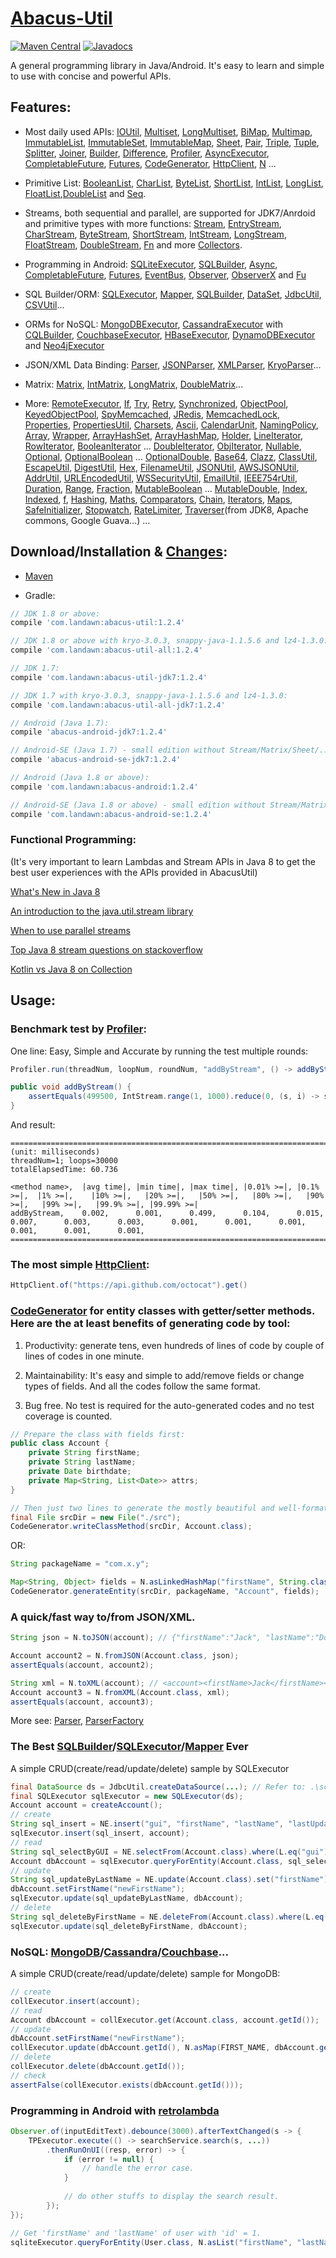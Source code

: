 # [Abacus-Util](http://www.landawn.com)

[![Maven Central](https://img.shields.io/maven-central/v/com.landawn/abacus-util.svg)](https://maven-badges.herokuapp.com/maven-central/com.landawn/abacus-util/)
[![Javadocs](https://www.javadoc.io/badge/com.landawn/abacus-util.svg)](https://www.javadoc.io/doc/com.landawn/abacus-util)

A general programming library in Java/Android. It's easy to learn and simple to use with concise and powerful APIs.

## Features:

* Most daily used APIs: [IOUtil][], [Multiset][], [LongMultiset][], [BiMap][], [Multimap][], [ImmutableList][], [ImmutableSet][], [ImmutableMap][], [Sheet][], [Pair][], [Triple][], [Tuple][], [Splitter][], [Joiner][], [Builder][], [Difference][], [Profiler][], [AsyncExecutor][], [CompletableFuture][], [Futures][], [CodeGenerator][], [HttpClient][], [N][] ...

* Primitive List: [BooleanList][], [CharList][], [ByteList][], [ShortList][], [IntList][], [LongList][], [FloatList][],[DoubleList][] and [Seq][].

* Streams, both sequential and parallel, are supported for JDK7/Anrdoid and primitive types with more functions: [Stream][], [EntryStream][], [CharStream][], [ByteStream][], [ShortStream][], [IntStream][], [LongStream][], [FloatStream][], [DoubleStream][], [Fn][] and more [Collectors][].

* Programming in Android: [SQLiteExecutor][], [SQLBuilder][], [Async][], [CompletableFuture][CompletableFuture_Android], [Futures][Futures_Android], [EventBus][], [Observer][], [ObserverX][] and [Fu][]

* SQL Builder/ORM: [SQLExecutor][], [Mapper](https://static.javadoc.io/com.landawn/abacus-util/1.2.4/com/landawn/abacus/util/SQLExecutor.Mapper.html), [SQLBuilder][], [DataSet][], [JdbcUtil][], [CSVUtil][]...

* ORMs for NoSQL: [MongoDBExecutor][], [CassandraExecutor][] with [CQLBuilder][], [CouchbaseExecutor][], [HBaseExecutor][], [DynamoDBExecutor][] and [Neo4jExecutor][]

* JSON/XML Data Binding: [Parser][], [JSONParser][], [XMLParser][], [KryoParser][]...

* Matrix: [Matrix][], [IntMatrix][], [LongMatrix][], [DoubleMatrix][]...

* More: [RemoteExecutor](https://static.javadoc.io/com.landawn/abacus-util/1.2.4/com/landawn/abacus/util/RemoteExecutor.html),
[If](https://static.javadoc.io/com.landawn/abacus-util/1.2.4/com/landawn/abacus/util/If.html),
[Try](https://static.javadoc.io/com.landawn/abacus-util/1.2.4/com/landawn/abacus/util/Try.html),
[Retry](https://static.javadoc.io/com.landawn/abacus-util/1.2.4/com/landawn/abacus/util/Retry.html),
[Synchronized](https://static.javadoc.io/com.landawn/abacus-util/1.2.4/com/landawn/abacus/util/Synchronized.html),
[ObjectPool](https://static.javadoc.io/com.landawn/abacus-util/1.2.4/com/landawn/abacus/pool/ObjectPool.html),
[KeyedObjectPool](https://static.javadoc.io/com.landawn/abacus-util/1.2.4/com/landawn/abacus/pool/KeyedObjectPool.html),
[SpyMemcached](https://static.javadoc.io/com.landawn/abacus-util/1.2.4/com/landawn/abacus/cache/SpyMemcached.html),
[JRedis](https://static.javadoc.io/com.landawn/abacus-util/1.2.4/com/landawn/abacus/cache/JRedis.html),
[MemcachedLock](https://static.javadoc.io/com.landawn/abacus-util/1.2.4/com/landawn/abacus/util/MemcachedLock.html),
[Properties](https://static.javadoc.io/com.landawn/abacus-util/1.2.4/com/landawn/abacus/util/Properties.html),
[PropertiesUtil](https://static.javadoc.io/com.landawn/abacus-util/1.2.4/com/landawn/abacus/util/PropertiesUtil.html),
[Charsets](https://static.javadoc.io/com.landawn/abacus-util/1.2.4/com/landawn/abacus/util/Charsets.html),
[Ascii](https://static.javadoc.io/com.landawn/abacus-util/1.2.4/com/landawn/abacus/util/Ascii.html),
[CalendarUnit](https://static.javadoc.io/com.landawn/abacus-util/1.2.4/com/landawn/abacus/util/CalendarUnit.html),
[NamingPolicy](https://static.javadoc.io/com.landawn/abacus-util/1.2.4/com/landawn/abacus/util/NamingPolicy.html),
[Array](https://static.javadoc.io/com.landawn/abacus-util/1.2.4/com/landawn/abacus/util/Array.html),
[Wrapper](https://static.javadoc.io/com.landawn/abacus-util/1.2.4/com/landawn/abacus/util/Wrapper.html),
[ArrayHashSet](https://static.javadoc.io/com.landawn/abacus-util/1.2.4/com/landawn/abacus/util/ArrayHashSet.html),
[ArrayHashMap](https://static.javadoc.io/com.landawn/abacus-util/1.2.4/com/landawn/abacus/util/ArrayHashMap.html),
[Holder](https://static.javadoc.io/com.landawn/abacus-util/1.2.4/com/landawn/abacus/util/Holder.html),
[LineIterator](https://static.javadoc.io/com.landawn/abacus-util/1.2.4/com/landawn/abacus/util/LineIterator.html),
[RowIterator](https://static.javadoc.io/com.landawn/abacus-util/1.2.4/com/landawn/abacus/util/RowIterator.html),
[BooleanIterator](https://static.javadoc.io/com.landawn/abacus-util/1.2.4/com/landawn/abacus/util/BooleanIterator.html)
...
[DoubleIterator](https://static.javadoc.io/com.landawn/abacus-util/1.2.4/com/landawn/abacus/util/DoubleIterator.html),
[ObjIterator](https://static.javadoc.io/com.landawn/abacus-util/1.2.4/com/landawn/abacus/util/ObjIterator.html),
[Nullable](https://static.javadoc.io/com.landawn/abacus-util/1.2.4/com/landawn/abacus/util/Nullable.html),
[Optional](https://static.javadoc.io/com.landawn/abacus-util/1.2.4/com/landawn/abacus/util/Optional.html),
[OptionalBoolean](https://static.javadoc.io/com.landawn/abacus-util/1.2.4/com/landawn/abacus/util/OptionalBoolean.html)
...
[OptionalDouble](https://static.javadoc.io/com.landawn/abacus-util/1.2.4/com/landawn/abacus/util/OptionalDouble.html),
[Base64](https://static.javadoc.io/com.landawn/abacus-util/1.2.4/com/landawn/abacus/util/Base64.html),
[Clazz](https://static.javadoc.io/com.landawn/abacus-util/1.2.4/com/landawn/abacus/util/Clazz.html),
[ClassUtil](https://static.javadoc.io/com.landawn/abacus-util/1.2.4/com/landawn/abacus/util/ClassUtil.html),
[EscapeUtil](https://static.javadoc.io/com.landawn/abacus-util/1.2.4/com/landawn/abacus/util/EscapeUtil.html),
[DigestUtil](https://static.javadoc.io/com.landawn/abacus-util/1.2.4/com/landawn/abacus/util/DigestUtil.html),
[Hex](https://static.javadoc.io/com.landawn/abacus-util/1.2.4/com/landawn/abacus/util/Hex.html),
[FilenameUtil](https://static.javadoc.io/com.landawn/abacus-util/1.2.4/com/landawn/abacus/util/FilenameUtil.html),
[JSONUtil](https://static.javadoc.io/com.landawn/abacus-util/1.2.4/com/landawn/abacus/util/JSONUtil.html),
[AWSJSONUtil](https://static.javadoc.io/com.landawn/abacus-util/1.2.4/com/landawn/abacus/util/AWSJSONUtil.html),
[AddrUtil](https://static.javadoc.io/com.landawn/abacus-util/1.2.4/com/landawn/abacus/util/AddrUtil.html),
[URLEncodedUtil](https://static.javadoc.io/com.landawn/abacus-util/1.2.4/com/landawn/abacus/util/URLEncodedUtil.html),
[WSSecurityUtil](https://static.javadoc.io/com.landawn/abacus-util/1.2.4/com/landawn/abacus/util/WSSecurityUtil.html),
[EmailUtil](https://static.javadoc.io/com.landawn/abacus-util/1.2.4/com/landawn/abacus/util/EmailUtil.html),
[IEEE754rUtil](https://static.javadoc.io/com.landawn/abacus-util/1.2.4/com/landawn/abacus/util/IEEE754rUtil.html),
[Duration](https://static.javadoc.io/com.landawn/abacus-util/1.2.4/com/landawn/abacus/util/Duration.html),
[Range](https://static.javadoc.io/com.landawn/abacus-util/1.2.4/com/landawn/abacus/util/Range.html),
[Fraction](https://static.javadoc.io/com.landawn/abacus-util/1.2.4/com/landawn/abacus/util/Fraction.html),
[MutableBoolean](https://static.javadoc.io/com.landawn/abacus-util/1.2.4/com/landawn/abacus/util/MutableBoolean.html)
...
[MutableDouble](https://static.javadoc.io/com.landawn/abacus-util/1.2.4/com/landawn/abacus/util/MutableDouble.html),
[Index](https://static.javadoc.io/com.landawn/abacus-util/1.2.4/com/landawn/abacus/util/Index.html),
[Indexed](https://static.javadoc.io/com.landawn/abacus-util/1.2.4/com/landawn/abacus/util/Indexed.html),
[f](https://static.javadoc.io/com.landawn/abacus-util/1.2.4/com/landawn/abacus/util/f.html),
[Hashing](https://static.javadoc.io/com.landawn/abacus-util/1.2.4/com/landawn/abacus/hash/Hashing.html),
[Maths](https://static.javadoc.io/com.landawn/abacus-util/1.2.4/com/landawn/abacus/util/Maths.html),
[Comparators](https://static.javadoc.io/com.landawn/abacus-util/1.2.4/com/landawn/abacus/util/Comparators.html),
[Chain](https://static.javadoc.io/com.landawn/abacus-util/1.2.4/com/landawn/abacus/util/Chain.html),
[Iterators](https://static.javadoc.io/com.landawn/abacus-util/1.2.4/com/landawn/abacus/util/Iterators.html),
[Maps](https://static.javadoc.io/com.landawn/abacus-util/1.2.4/com/landawn/abacus/util/Maps.html),
[SafeInitializer](https://static.javadoc.io/com.landawn/abacus-util/1.2.4/com/landawn/abacus/util/SafeInitializer.html),
[Stopwatch](https://static.javadoc.io/com.landawn/abacus-util/1.2.4/com/landawn/abacus/util/Stopwatch.html),
[RateLimiter](https://static.javadoc.io/com.landawn/abacus-util/1.2.4/com/landawn/abacus/util/RateLimiter.html),
[Traverser](https://static.javadoc.io/com.landawn/abacus-util/1.2.4/com/landawn/abacus/util/Traverser.html)(from JDK8, Apache commons, Google Guava...) ...


## Download/Installation & [Changes](https://github.com/landawn/AbacusUtil/blob/master/CHANGES.md):

* [Maven](http://search.maven.org/#search%7Cga%7C1%7Cg%3A%22com.landawn%22)

* Gradle:
```gradle
// JDK 1.8 or above:
compile 'com.landawn:abacus-util:1.2.4'

// JDK 1.8 or above with kryo-3.0.3, snappy-java-1.1.5.6 and lz4-1.3.0:
compile 'com.landawn:abacus-util-all:1.2.4'

// JDK 1.7:
compile 'com.landawn:abacus-util-jdk7:1.2.4'

// JDK 1.7 with kryo-3.0.3, snappy-java-1.1.5.6 and lz4-1.3.0:
compile 'com.landawn:abacus-util-all-jdk7:1.2.4'

// Android (Java 1.7):
compile 'abacus-android-jdk7:1.2.4'

// Android-SE (Java 1.7) - small edition without Stream/Matrix/Sheet/...:
compile 'abacus-android-se-jdk7:1.2.4'

// Android (Java 1.8 or above):
compile 'com.landawn:abacus-android:1.2.4'

// Android-SE (Java 1.8 or above) - small edition without Stream/Matrix/Sheet/...:
compile 'com.landawn:abacus-android-se:1.2.4'
```
### Functional Programming:
(It's very important to learn Lambdas and Stream APIs in Java 8 to get the best user experiences with the APIs provided in AbacusUtil)

[What's New in Java 8](https://leanpub.com/whatsnewinjava8/read)

[An introduction to the java.util.stream library](https://www.ibm.com/developerworks/library/j-java-streams-1-brian-goetz/index.html)

[When to use parallel streams](http://gee.cs.oswego.edu/dl/html/StreamParallelGuidance.html)

[Top Java 8 stream questions on stackoverflow](./Top_java_8_stream_questions_so.md)

[Kotlin vs Java 8 on Collection](./Java_Kotlin.md)


## Usage:

### Benchmark test by [Profiler][]:

One line: Easy, Simple and Accurate by running the test multiple rounds:
```java
Profiler.run(threadNum, loopNum, roundNum, "addByStream", () -> addByStream()).printResult();

public void addByStream() {
    assertEquals(499500, IntStream.range(1, 1000).reduce(0, (s, i) -> s += i));
}

```
And result:
```
========================================================================================================================
(unit: milliseconds)
threadNum=1; loops=30000
totalElapsedTime: 60.736

<method name>,  |avg time|, |min time|, |max time|, |0.01% >=|, |0.1% >=|,  |1% >=|,    |10% >=|,   |20% >=|,   |50% >=|,   |80% >=|,   |90% >=|,   |99% >=|,   |99.9% >=|, |99.99% >=|
addByStream,    0.002,      0.001,      0.499,      0.104,      0.015,      0.007,      0.003,      0.003,      0.001,      0.001,      0.001,      0.001,      0.001,      0.001,      
========================================================================================================================
```
### The most simple [HttpClient][]:

```java
HttpClient.of("https://api.github.com/octocat").get()
```

### [CodeGenerator](https://static.javadoc.io/com.landawn/abacus-util/1.2.4/com/landawn/abacus/util/CodeGenerator.html) for entity classes with getter/setter methods. Here are the at least benefits of generating code by tool:

1. Productivity: generate tens, even hundreds of lines of code by couple of lines of codes in one minute.

2. Maintainability: It's easy and simple to add/remove fields or change types of fields. And all the codes follow the same format.

3. Bug free. No test is required for the auto-generated codes and no test coverage is counted. 

```java
// Prepare the class with fields first:
public class Account {
    private String firstName;
    private String lastName;
    private Date birthdate;
    private Map<String, List<Date>> attrs;
}

// Then just two lines to generate the mostly beautiful and well-formatted entity class:
final File srcDir = new File("./src");
CodeGenerator.writeClassMethod(srcDir, Account.class);
```
OR:

```java
String packageName = "com.x.y";

Map<String, Object> fields = N.asLinkedHashMap("firstName", String.class, "lastName", String.class, "birthdate", Date.class, "attrs", "Map<String, List<java.sql.Date>>");
CodeGenerator.generateEntity(srcDir, packageName, "Account", fields);
```

### A quick/fast way to/from JSON/XML.
```java
String json = N.toJSON(account); // {"firstName":"Jack", "lastName":"Do", "birthDate":1495815803177}

Account account2 = N.fromJSON(Account.class, json);
assertEquals(account, account2);

String xml = N.toXML(account); // <account><firstName>Jack</firstName><lastName>Do</lastName><birthDate>1495815803177</birthDate></account>
Account account3 = N.fromXML(Account.class, xml);
assertEquals(account, account3);
```

More see: [Parser](https://static.javadoc.io/com.landawn/abacus-util/1.2.4/com/landawn/abacus/parser/Parser.html), [ParserFactory](https://static.javadoc.io/com.landawn/abacus-util/1.2.4/com/landawn/abacus/parser/ParserFactory.html)

### The Best [SQLBuilder][]/[SQLExecutor][]/[Mapper] Ever
A simple CRUD(create/read/update/delete) sample by SQLExecutor

```java
final DataSource ds = JdbcUtil.createDataSource(...); // Refer to: .\schema\DataSource.xsd
final SQLExecutor sqlExecutor = new SQLExecutor(ds);
Account account = createAccount();
// create
String sql_insert = NE.insert("gui", "firstName", "lastName", "lastUpdateTime").into(Account.class).sql();
sqlExecutor.insert(sql_insert, account);
// read
String sql_selectByGUI = NE.selectFrom(Account.class).where(L.eq("gui")).sql();
Account dbAccount = sqlExecutor.queryForEntity(Account.class, sql_selectByGUI, account);
// update
String sql_updateByLastName = NE.update(Account.class).set("firstName").where(L.eq("lastName")).sql();
dbAccount.setFirstName("newFirstName");
sqlExecutor.update(sql_updateByLastName, dbAccount);
// delete
String sql_deleteByFirstName = NE.deleteFrom(Account.class).where(L.eq("firstName)).sql();
sqlExecutor.update(sql_deleteByFirstName, dbAccount);
```

### NoSQL: [MongoDB][MongoDBExecutor]/[Cassandra][CassandraExecutor]/[Couchbase][CouchbaseExecutor]...
A simple CRUD(create/read/update/delete) sample for MongoDB:
```java
// create
collExecutor.insert(account);
// read
Account dbAccount = collExecutor.get(Account.class, account.getId());
// update
dbAccount.setFirstName("newFirstName");
collExecutor.update(dbAccount.getId(), N.asMap(FIRST_NAME, dbAccount.getFirstName()));
// delete
collExecutor.delete(dbAccount.getId());
// check
assertFalse(collExecutor.exists(dbAccount.getId()));
```

### Programming in Android with [retrolambda](https://github.com/orfjackal/retrolambda)

```java
Observer.of(inputEditText).debounce(3000).afterTextChanged(s -> {
    TPExecutor.execute(() -> searchService.search(s, ...))
        .thenRunOnUI((resp, error) -> {
            if (error != null) {
                // handle the error case.
            }
            
            // do other stuffs to display the search result.            
        });
});

// Get 'firstName' and 'lastName' of user with 'id' = 1.             
sqliteExecutor.queryForEntity(User.class, N.asList("firstName", "lastName"), eq("id", 1));
```

[IOUtil]: https://static.javadoc.io/com.landawn/abacus-util/1.2.4/com/landawn/abacus/util/IOUtil.html
[Multiset]: https://static.javadoc.io/com.landawn/abacus-util/1.2.4/com/landawn/abacus/util/Multiset.html
[LongMultiset]: https://static.javadoc.io/com.landawn/abacus-util/1.2.4/com/landawn/abacus/util/LongMultiset.html
[BiMap]: https://static.javadoc.io/com.landawn/abacus-util/1.2.4/com/landawn/abacus/util/BiMap.html
[Multimap]: https://static.javadoc.io/com.landawn/abacus-util/1.2.4/com/landawn/abacus/util/Multimap.html
[ImmutableList]: https://static.javadoc.io/com.landawn/abacus-util/1.2.4/com/landawn/abacus/util/ImmutableList.html
[ImmutableSet]: https://static.javadoc.io/com.landawn/abacus-util/1.2.4/com/landawn/abacus/util/ImmutableSet.html
[ImmutableMap]: https://static.javadoc.io/com.landawn/abacus-util/1.2.4/com/landawn/abacus/util/ImmutableMap.html
[Sheet]: https://static.javadoc.io/com.landawn/abacus-util/1.2.4/com/landawn/abacus/util/Sheet.html
[Pair]: https://static.javadoc.io/com.landawn/abacus-util/1.2.4/com/landawn/abacus/util/Pair.html
[Triple]: https://static.javadoc.io/com.landawn/abacus-util/1.2.4/com/landawn/abacus/util/Triple.html
[Tuple]: https://static.javadoc.io/com.landawn/abacus-util/1.2.4/com/landawn/abacus/util/Tuple.html
[Splitter]: https://static.javadoc.io/com.landawn/abacus-util/1.2.4/com/landawn/abacus/util/Splitter.html
[Joiner]: https://static.javadoc.io/com.landawn/abacus-util/1.2.4/com/landawn/abacus/util/Joiner.html
[Builder]: https://static.javadoc.io/com.landawn/abacus-util/1.2.4/com/landawn/abacus/util/Builder.html
[Difference]: https://static.javadoc.io/com.landawn/abacus-util/1.2.4/com/landawn/abacus/util/Difference.html
[Profiler]: https://static.javadoc.io/com.landawn/abacus-util/1.2.4/com/landawn/abacus/util/Profiler.html
[AsyncExecutor]: https://static.javadoc.io/com.landawn/abacus-util/1.2.4/com/landawn/abacus/util/AsyncExecutor.html
[CompletableFuture]: https://static.javadoc.io/com.landawn/abacus-util/1.2.4/com/landawn/abacus/util/CompletableFuture.html
[Futures]: https://static.javadoc.io/com.landawn/abacus-util/1.2.4/com/landawn/abacus/util/Futures.html
[CodeGenerator]: https://static.javadoc.io/com.landawn/abacus-util/1.2.4/com/landawn/abacus/util/CodeGenerator.html
[HttpClient]: https://static.javadoc.io/com.landawn/abacus-util/1.2.4/com/landawn/abacus/http/HttpClient.html
[N]:https://static.javadoc.io/com.landawn/abacus-util/1.2.4/com/landawn/abacus/util/N.html

[BooleanList]: https://static.javadoc.io/com.landawn/abacus-util/1.2.4/com/landawn/abacus/util/BooleanList.html
[CharList]: https://static.javadoc.io/com.landawn/abacus-util/1.2.4/com/landawn/abacus/util/CharList.html
[ByteList]: https://static.javadoc.io/com.landawn/abacus-util/1.2.4/com/landawn/abacus/util/ByteList.html
[ShortList]: https://static.javadoc.io/com.landawn/abacus-util/1.2.4/com/landawn/abacus/util/ShortList.html
[IntList]: https://static.javadoc.io/com.landawn/abacus-util/1.2.4/com/landawn/abacus/util/IntList.html
[LongList]: https://static.javadoc.io/com.landawn/abacus-util/1.2.4/com/landawn/abacus/util/LongList.html
[FloatList]: https://static.javadoc.io/com.landawn/abacus-util/1.2.4/com/landawn/abacus/util/FloatList.html
[DoubleList]: https://static.javadoc.io/com.landawn/abacus-util/1.2.4/com/landawn/abacus/util/DoubleList.html
[Seq]: https://static.javadoc.io/com.landawn/abacus-util/1.2.4/com/landawn/abacus/util/Seq.html

[Stream]: https://static.javadoc.io/com.landawn/abacus-util/1.2.4/com/landawn/abacus/util/stream/Stream.html
[EntryStream]: https://static.javadoc.io/com.landawn/abacus-util/1.2.4/com/landawn/abacus/util/stream/EntryStream.html
[CharStream]: https://static.javadoc.io/com.landawn/abacus-util/1.2.4/com/landawn/abacus/util/stream/CharStream.html
[ByteStream]: https://static.javadoc.io/com.landawn/abacus-util/1.2.4/com/landawn/abacus/util/stream/ByteStream.html
[ShortStream]: https://static.javadoc.io/com.landawn/abacus-util/1.2.4/com/landawn/abacus/util/stream/ShortStream.html
[IntStream]: https://static.javadoc.io/com.landawn/abacus-util/1.2.4/com/landawn/abacus/util/stream/IntStream.html
[LongStream]: https://static.javadoc.io/com.landawn/abacus-util/1.2.4/com/landawn/abacus/util/stream/LongStream.html
[FloatStream]: https://static.javadoc.io/com.landawn/abacus-util/1.2.4/com/landawn/abacus/util/stream/FloatStream.html
[DoubleStream]: https://static.javadoc.io/com.landawn/abacus-util/1.2.4/com/landawn/abacus/util/stream/DoubleStream.html
[Fn]: https://static.javadoc.io/com.landawn/abacus-util/1.2.4/com/landawn/abacus/util/Fn.html
[Collectors]: https://static.javadoc.io/com.landawn/abacus-util/1.2.4/com/landawn/abacus/util/stream/Collectors.html

[SQLiteExecutor]: https://static.javadoc.io/com.landawn/abacus-util/1.2.4/com/landawn/abacus/android/util/SQLiteExecutor.html
[SQLBuilder]: https://static.javadoc.io/com.landawn/abacus-util/1.2.4/com/landawn/abacus/util/SQLBuilder.html
[Async]: https://static.javadoc.io/com.landawn/abacus-util/1.2.4/com/landawn/abacus/android/util/Async.html
[CompletableFuture_Android]: https://static.javadoc.io/com.landawn/abacus-util/1.2.4/com/landawn/abacus/android/util/CompletableFuture.html
[Futures_Android]: https://static.javadoc.io/com.landawn/abacus-util/1.2.4/com/landawn/abacus/android/util/Futures.html
[EventBus]: https://static.javadoc.io/com.landawn/abacus-util/1.2.4/com/landawn/abacus/eventBus/EventBus.html
[Observer]: https://static.javadoc.io/com.landawn/abacus-util/1.2.4/com/landawn/abacus/android/util/Observer.html
[ObserverX]: https://static.javadoc.io/com.landawn/abacus-util/1.2.4/com/landawn/abacus/android/util/ObserverX.html
[Fu]: https://static.javadoc.io/com.landawn/abacus-util/1.2.4/com/landawn/abacus/android/util/Fu.html

[SQLExecutor]: https://static.javadoc.io/com.landawn/abacus-util/1.2.4/com/landawn/abacus/util/SQLExecutor.html
[Mapper]: https://static.javadoc.io/com.landawn/abacus-util/1.2.4/com/landawn/abacus/util/SQLExecutor.Mapper.html
[SQLBuilder]: https://static.javadoc.io/com.landawn/abacus-util/1.2.4/com/landawn/abacus/util/SQLBuilder.html
[DataSet]: https://static.javadoc.io/com.landawn/abacus-util/1.2.4/com/landawn/abacus/DataSet.html
[JdbcUtil]: https://static.javadoc.io/com.landawn/abacus-util/1.2.4/com/landawn/abacus/util/JdbcUtil.html
[CSVUtil]: https://static.javadoc.io/com.landawn/abacus-util/1.2.4/com/landawn/abacus/util/CSVUtil.html

[MongoDBExecutor]: https://static.javadoc.io/com.landawn/abacus-util/1.2.4/com/landawn/abacus/util/MongoDBExecutor.html
[CassandraExecutor]: https://static.javadoc.io/com.landawn/abacus-util/1.2.4/com/landawn/abacus/util/CassandraExecutor.html
[CQLBuilder]: https://static.javadoc.io/com.landawn/abacus-util/1.2.4/com/landawn/abacus/util/CQLBuilder.html
[CouchbaseExecutor]: https://static.javadoc.io/com.landawn/abacus-util/1.2.4/com/landawn/abacus/util/CouchbaseExecutor.html
[HBaseExecutor]: https://static.javadoc.io/com.landawn/abacus-util/1.2.4/com/landawn/abacus/util/HBaseExecutor.html
[DynamoDBExecutor]: https://static.javadoc.io/com.landawn/abacus-util/1.2.4/com/landawn/abacus/util/DynamoDBExecutor.html
[Neo4jExecutor]: https://static.javadoc.io/com.landawn/abacus-util/1.2.4/com/landawn/abacus/util/Neo4jExecutor.html

[Parser]: https://static.javadoc.io/com.landawn/abacus-util/1.2.4/com/landawn/abacus/parser/Parser.html
[JSONParser]: https://static.javadoc.io/com.landawn/abacus-util/1.2.4/com/landawn/abacus/parser/JSONParser.html
[XMLParser]: https://static.javadoc.io/com.landawn/abacus-util/1.2.4/com/landawn/abacus/parser/XMLParser.html
[KryoParser]: https://static.javadoc.io/com.landawn/abacus-util/1.2.4/com/landawn/abacus/parser/KryoParser.html

[Matrix]: https://static.javadoc.io/com.landawn/abacus-util/1.2.4/com/landawn/abacus/util/Matrix.html
[IntMatrix]: https://static.javadoc.io/com.landawn/abacus-util/1.2.4/com/landawn/abacus/util/IntMatrix.html
[LongMatrix]: https://static.javadoc.io/com.landawn/abacus-util/1.2.4/com/landawn/abacus/util/LongMatrix.html
[DoubleMatrix]: https://static.javadoc.io/com.landawn/abacus-util/1.2.4/com/landawn/abacus/util/DoubleMatrix.html
